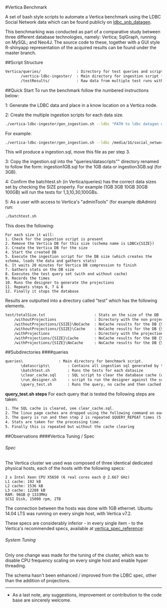 #Vertica Benchmark


A set of bash style scripts to automate a Vertica benchmark using the LDBC Social Network data which can be found publicly on [ldbc_snb_datagen][1]. 

This benchmarking was conducted as part of a comparative study between three different database technologies, namely: Vertica; SqlGraph, running on MySQL; and Neo4J. The source code to these, together with a GUI style R-shinyapp representation of the acquired results can be found under the master branch.

##Script Structure

```html
Vertica/queries/				: Directory for test queries and scripts to automate repeat testing.
	   /vertica-ldbc-ingester/	: Main directory for ingestion script (1).
       /testResults/			: Raw data from multiple test runs with 1GB, 10GB, 30GB and 100GB data.
```

##Quick Start
To run the benchmark follow the numbered instructions below:

1: Generate the LDBC data and place in a know location on a Vertica node.

2: Create the multiple ingestion scripts for each data size. 

```bash
./vertica-ldbc-ingester/gen_ingestion.sh --ldbc "PATH to ldbc datagen dir"
```

For example:

```bash
./vertica-ldbc-ingester/gen_ingestion.sh --ldbc /media/1G/social_network
```

This will produce a ingestion.sql, move this file as per step 3.


3: Copy the ingestion.sql into the "queries/datascripts"" directory renamed to follow the form: ingestion1GB.sql for the 1GB data or ingestion3GB.sql (for 3GB).

4: Confirm the batchtest.sh (in Vertica/queries) has the correct data sizes set by checking the SIZE property. For example (1GB 3GB 10GB 30GB 100GB) will run the tests for 1,3,10,30,100GBs.

5: As a user with access to Vertica's "adminTools" (for example dbAdmin) run:

```bash
./batchtest.sh
```

This does the following:

```
For each size it will:
1. Check for the ingestion script is present
2. Remove the Vertica DB for this size (schema name is LDBCx{SIZE})
3. Create the Vertica DB for the size
4. Start the created DB
5. Execute the ingestion script for the DB size (which creates the schema, loads the data and gathers stats)
6. It waits 20 minutes for Vertica DB compression to finish
7. Gathers stats on the DB size
8. Executes the test query set (with and without cache)
9. Records the times
10. Runs the designer to generate the projections
11. Repeats steps 6, 7 & 8
12. Finally it stops the database
```
Results are outputted into a directory called "test" which has the following elements.

```html
test/totalSize.txt						: Stats on the size of the DB
    /withoutProjections					: Directory with the non projection timings in
    /withoutProjections/{SIZE}\NoCache	: NoCache results for the DB {SIZE} without projections
    /withoutProjections/{SIZE}\Cache	: NoCache results for the DB {SIZE} without projections
    /withProjections					: Directory with the projection timings in
    /withProjections/{SIZE}\Cache		: NoCache results for the DB {SIZE} with projections
    /withProjections/{SIZE}\NoCache		: NoCache results for the DB {SIZE} with projections
```


##Subdirectories
####queries

```html
queries\				: Main directory for benchmark script.
       \datascripts\		: Contains all ingestion sql generated by the gen_ingestion.sh for each data size.
       \batchtest.sh		: Runs the tests for each datasize
       \clear_cache.sql	    : SQL script to clear the database cache (used by the batchtest.sh).
       \run_designer.sh	    : script to run the designer against the schema based on the testing queries (used by the batchtest.sh).
       \query_test.sh		: Runs the query, no cache and then cached (used by the batchtest.sh).
```

**query_test.sh steps**
For each query that is tested the following steps are taken:

```html
1. The SQL cache is cleared, see clear_cache.sql.
2. The linux page caches are dropped using the following command on each node: sudo sh -c \"sync; echo 3 > /proc/sys/vm/drop_caches\"
3. The query is run and then step 2 is repeated $QUERY_REPEAT times (5 by default)
4. Stats are taken for the processing time.
5. Finally this is repeated but without the cache clearing
```


##Observations
####Vertica Tuning / Spec

###### Spec
The Vertica cluster we used was composed of three identical dedicated physical hosts, each of the hosts with the following specs:
```
2 x Intel Xeon CPU X5650 (6 real cores each @ 2.667 GHz)
L1 cache: 192 kB
L2 cache: 1536 kB
L3 cache: 12288 kB
RAM: 96GB @ 1333MHz
SCSI Disk, 15000 rpm, 2TB
```
The connection between the hosts was done with 1GB ethernet.
Ubuntu 14.04 LTS was running on every single host, with Vertica v7.2.

These specs are considerably inferior - in every single item - to the Vertica's recommended specs, available at [vertica_spec_reference][2]:

###### System Tuning

Only one change was made for the tuning of the cluster, which was to disable CPU frequency scaling on every single host and enable hyper threading.


The schema hasn't been enhanced / improved from the LDBC spec, other than the addition of projections.

--------

* As a last note, any suggestions, improvement or contribution to the code base are sincerely welcome.

[1]: https://github.com/ldbc/ldbc_snb_datagen
[2]: https://community.dev.hpe.com/t5/Vertica-Knowledge-Base/Recommendations-for-Sizing-Vertica-Nodes-and-Clusters/ta-p/233755
